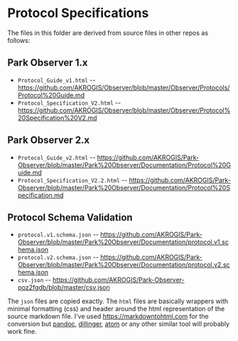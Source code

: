 # Protocol Specifications

The files in this folder are derived from source files in other repos as follows:

## Park Observer 1.x
* `Protocol_Guide_v1.html` -- https://github.com/AKROGIS/Observer/blob/master/Observer/Protocols/Protocol%20Guide.md
* `Protocol_Specification_V2.html`  -- https://github.com/AKROGIS/Observer/blob/master/Observer/Protocol%20Specification%20V2.md

## Park Observer 2.x
* `Protocol_Guide_v2.html` -- https://github.com/AKROGIS/Park-Observer/blob/master/Park%20Observer/Documentation/Protocol%20Guide.md
* `Protocol_Specification_V2.2.html` -- https://github.com/AKROGIS/Park-Observer/blob/master/Park%20Observer/Documentation/Protocol%20Specification.md

## Protocol Schema Validation

* `protocol.v1.schema.json` -- https://github.com/AKROGIS/Park-Observer/blob/master/Park%20Observer/Documentation/protocol.v1.schema.json
* `protocol.v2.schema.json` -- https://github.com/AKROGIS/Park-Observer/blob/master/Park%20Observer/Documentation/protocol.v2.schema.json
* `csv.json` -- https://github.com/AKROGIS/Park-Observer-poz2fgdb/blob/master/csv.json


The `json` files are copied exactly.  The `html` files are basically
wrappers with minimal formatting (css) and header around the html
representation of the source markdown file.  I've used https://markdowntohtml.com
for the conversion but [pandoc](https://pandoc.org), [dillinger](https://dillinger.io),
[atom](https://atom.io) or any other similar tool will probably work fine.
